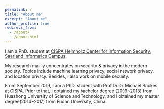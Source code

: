 ```yaml
---
permalink: /
title: "About me"
excerpt: "About me"
author_profile: true
redirect_from: 
  - /about/
  - /about.html
---
```


I am a PhD. student at [CISPA Helmholtz Center for Information Security](https://cispa.saarland/), [Saarland Informatics Campus](https://saarland-informatics-campus.de/en/).

My research mainly concentrates on security & privacy in the modern society. Topics include machine learning privacy, social network privacy, and location privacy. Besides, I also work on mobile security.

From September 2019, I am a PhD. student with Prof.Dr.Dr. Michael Backes at CISPA. Prior to that, I obtained my bachelor degree (2009~2013) from Huazhong University of Science and Technology, and I obtained my master degree(2014~2017) from Fudan University, China.
